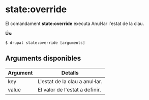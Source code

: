 # state:override
El comandament **state:override** executa Anul·lar l'estat de la clau.

**Ús:**
```
$ drupal state:override [arguments] 
```

## Arguments disponibles
Argument | Detalls
---------|-------------
key | L'estat de la clau a anul·lar.
value | El valor de l'estat a definir.
